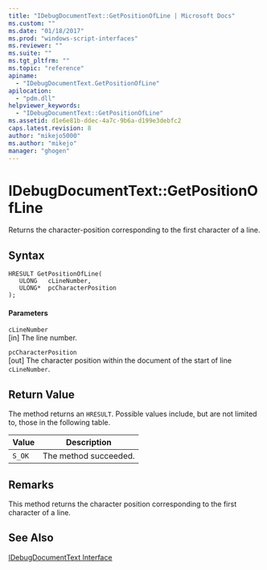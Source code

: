 ```yaml
---
title: "IDebugDocumentText::GetPositionOfLine | Microsoft Docs"
ms.custom: ""
ms.date: "01/18/2017"
ms.prod: "windows-script-interfaces"
ms.reviewer: ""
ms.suite: ""
ms.tgt_pltfrm: ""
ms.topic: "reference"
apiname: 
  - "IDebugDocumentText.GetPositionOfLine"
apilocation: 
  - "pdm.dll"
helpviewer_keywords: 
  - "IDebugDocumentText::GetPositionOfLine"
ms.assetid: d1e6e81b-ddec-4a7c-9b6a-d199e3debfc2
caps.latest.revision: 8
author: "mikejo5000"
ms.author: "mikejo"
manager: "ghogen"
---
```

# IDebugDocumentText::GetPositionOfLine
Returns the character-position corresponding to the first character of a line.  
  
## Syntax  
  
```  
HRESULT GetPositionOfLine(  
   ULONG   cLineNumber,  
   ULONG*  pcCharacterPosition  
);  
```  
  
#### Parameters  
 `cLineNumber`  
 [in] The line number.  
  
 `pcCharacterPosition`  
 [out] The character position within the document of the start of line `cLineNumber`.  
  
## Return Value  
 The method returns an `HRESULT`. Possible values include, but are not limited to, those in the following table.  
  
|Value|Description|  
|-----------|-----------------|  
|`S_OK`|The method succeeded.|  
  
## Remarks  
 This method returns the character position corresponding to the first character of a line.  
  
## See Also  
 [IDebugDocumentText Interface](../../winscript/reference/idebugdocumenttext-interface.md)